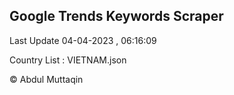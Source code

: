 

## Google Trends Keywords Scraper 
 
Last Update 04-04-2023 , 06:16:09

Country List :
VIETNAM.json



© Abdul Muttaqin 
